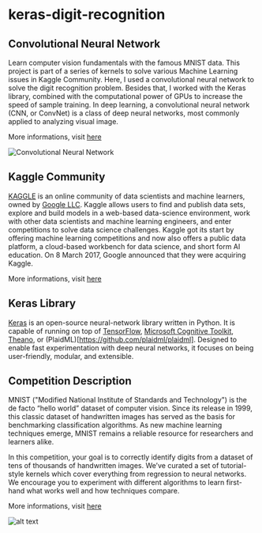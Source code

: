 # keras-digit-recognition

## Convolutional Neural Network

Learn computer vision fundamentals with the famous MNIST data. This project is part of a series of kernels to solve various Machine Learning issues in Kaggle Community. Here, I used a convolutional neural network to solve the digit recognition problem. Besides that, 
I worked with the Keras library, combined with the computational power of GPUs to increase the speed of sample training. In deep learning, a convolutional neural network (CNN, or ConvNet) is a class of deep neural networks, most commonly applied to analyzing visual image.

More informations, visit [here](https://en.wikipedia.org/wiki/Convolutional_neural_network)

![Convolutional Neural Network](https://cdn-images-1.medium.com/fit/t/1600/480/1*3BRLw4lsANPEfGgimG3YVQ.png)

## Kaggle Community 

[KAGGLE](https://www.kaggle.com) is an online community of data scientists and machine learners, owned by [Google LLC](https://about.google/). Kaggle allows users to find and publish data sets, explore and build models in a web-based data-science environment, work with other data scientists and machine learning engineers, and enter competitions to solve data science challenges. Kaggle got its start by offering machine learning competitions and now also offers a public data platform, a cloud-based workbench for data science, and short form AI education. On 8 March 2017, Google announced that they were acquiring Kaggle.

More informations, visit [here](https://www.kaggle.com)


## Keras Library

[Keras](https://keras.io/) is an open-source neural-network library written in Python. It is capable of running on top of [TensorFlow](https://www.tensorflow.org/), [Microsoft Cognitive Toolkit](https://docs.microsoft.com/en-us/cognitive-toolkit/), [Theano](http://deeplearning.net/software/theano/), or (PlaidML)[https://github.com/plaidml/plaidml]. Designed to enable fast experimentation with deep neural networks, it focuses on being user-friendly, modular, and extensible. 

## Competition Description

MNIST ("Modified National Institute of Standards and Technology") is the de facto “hello world” dataset of computer vision. Since its release in 1999, this classic dataset of handwritten images has served as the basis for benchmarking classification algorithms. As new machine learning techniques emerge, MNIST remains a reliable resource for researchers and learners alike.

In this competition, your goal is to correctly identify digits from a dataset of tens of thousands of handwritten images. We’ve curated a set of tutorial-style kernels which cover everything from regression to neural networks. We encourage you to experiment with different algorithms to learn first-hand what works well and how techniques compare.

More informations, visit [here](https://www.kaggle.com/c/digit-recognizer)

![alt text](https://i2.wp.com/dataaspirant.com/wp-content/uploads/2017/05/Mnist-database-hand-written-digits.png?resize=530%2C297)



